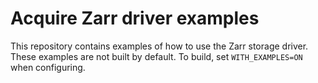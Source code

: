 # Acquire Zarr driver examples

This repository contains examples of how to use the Zarr storage driver.
These examples are not built by default.
To build, set `WITH_EXAMPLES=ON` when configuring.